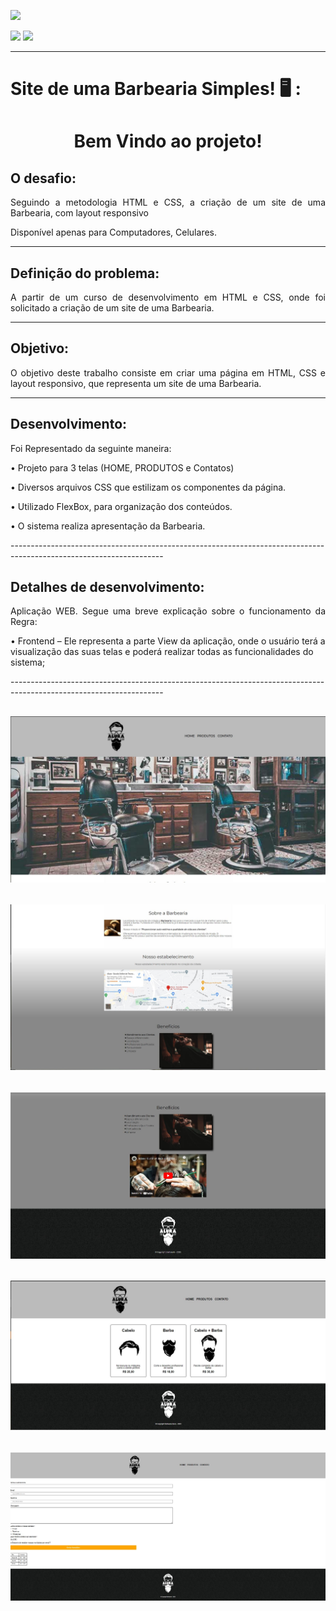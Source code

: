 <head>
    <p><img src="https://img.shields.io/badge/status%20do%20projeto-concluído-green?style=for-the-badge&logo=appveyor"></p>
    <p>
    <img src="https://img.shields.io/badge/Technology-HTML-9cf">
    <img src="https://img.shields.io/badge/Technology-CSS-9cf">
    </p>

</head>
<body>

--------------------------------------------------------------------------------------------------------------------
<p><h1> Site de uma Barbearia Simples! 🖥️ :</h1></p>
<h1 align="center">Bem Vindo ao projeto!</p> </h1> 

  
<h2>O desafio:</h2>
<p align="justify">Seguindo a metodologia HTML e CSS, a criação de um site de uma Barbearia, com layout responsivo</p>
<p>Disponível apenas para Computadores, Celulares.</p>

--------------------------------------------------------------------------------------------------------------------

<h2>Definição do problema:</h2>
<p align="justify">A partir de um curso de desenvolvimento em HTML e CSS, onde foi solicitado a criação de um site de uma Barbearia.</p>

--------------------------------------------------------------------------------------------------------------------

<h2>Objetivo:</h2>
<p align="justify">O objetivo deste trabalho consiste em criar uma página em HTML, CSS e layout responsivo, que representa um site de uma Barbearia.</p>

--------------------------------------------------------------------------------------------------------------------

<h2>Desenvolvimento:</h2>
<p align="justify">Foi Representado da seguinte maneira:
<p>•   Projeto para 3 telas (HOME, PRODUTOS e Contatos)</p> 
<p>•   Diversos arquivos CSS que estilizam os componentes da página.</p> 
<p>•   Utilizado FlexBox, para organização dos conteúdos.</p> 
<p>•   O sistema realiza apresentação da Barbearia.</p> 


</p> 
--------------------------------------------------------------------------------------------------------------------
<h2>Detalhes de desenvolvimento:</h2>
<p align="justify">Aplicação WEB. Segue uma breve explicação sobre o funcionamento da Regra:


<p>•   Frontend – Ele representa a parte View da aplicação, onde o usuário terá a visualização das suas telas e poderá realizar todas as funcionalidades do sistema;</p>

</p>
--------------------------------------------------------------------------------------------------------------------

## <h6 align="center">![](https://github.com/AnnaCMendes/Site_Barbearia/blob/main/Imagens_Telas/home_1.JPG)</h6>
## <h6 align="center">![](https://github.com/AnnaCMendes/Site_Barbearia/blob/main/Imagens_Telas/home_2.JPG)</h6>
## <h6 align="center">![](https://github.com/AnnaCMendes/Site_Barbearia/blob/main/Imagens_Telas/home_3.JPG)</h6>
## <h6 align="center">![](https://github.com/AnnaCMendes/Site_Barbearia/blob/main/Imagens_Telas/produtos.JPG)</h6>
## <h6 align="center">![](https://github.com/AnnaCMendes/Site_Barbearia/blob/main/Imagens_Telas/contatos.JPG)</h6>

